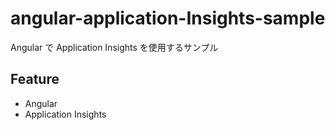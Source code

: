 # angular-application-Insights-sample
Angular で Application Insights を使用するサンプル

## Feature
- Angular
- Application Insights
